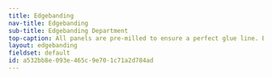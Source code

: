 ```yaml
---
title: Edgebanding
nav-title: Edgebanding
sub-title: Edgebanding Department
top-caption: All panels are pre-milled to ensure a perfect glue line. By using both linear and contour edgebanding equipment, we can process your order with the utmost efficiency. All our products are manufactured with environmentally superior ABS edgebanding.
layout: edgebanding
fieldset: default
id: a532bb8e-093e-465c-9e70-1c71a2d784ad
---
```


